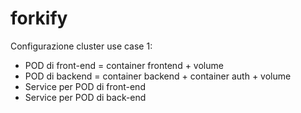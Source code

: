 # forkify

Configurazione cluster use case 1:

-   POD di front-end = container frontend + volume
-   POD di backend = container backend + container auth + volume
-   Service per POD di front-end
-   Service per POD di back-end
